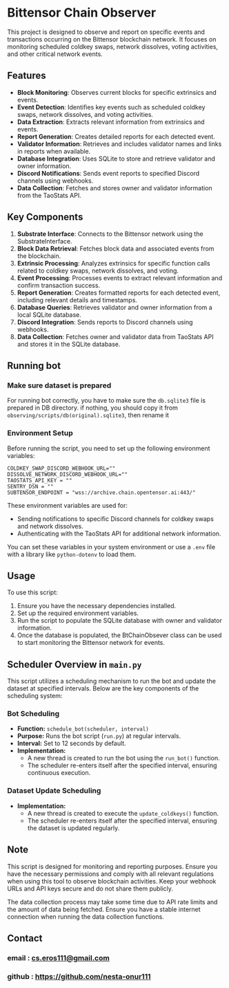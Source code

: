 # Bittensor Chain Observer

This project is designed to observe and report on specific events and transactions occurring on the Bittensor blockchain network. It focuses on monitoring scheduled coldkey swaps, network dissolves, voting activities, and other critical network events.

## Features

- **Block Monitoring**: Observes current blocks for specific extrinsics and events.
- **Event Detection**: Identifies key events such as scheduled coldkey swaps, network dissolves, and voting activities.
- **Data Extraction**: Extracts relevant information from extrinsics and events.
- **Report Generation**: Creates detailed reports for each detected event.
- **Validator Information**: Retrieves and includes validator names and links in reports when available.
- **Database Integration**: Uses SQLite to store and retrieve validator and owner information.
- **Discord Notifications**: Sends event reports to specified Discord channels using webhooks.
- **Data Collection**: Fetches and stores owner and validator information from the TaoStats API.

## Key Components

1. **Substrate Interface**: Connects to the Bittensor network using the SubstrateInterface.
2. **Block Data Retrieval**: Fetches block data and associated events from the blockchain.
3. **Extrinsic Processing**: Analyzes extrinsics for specific function calls related to coldkey swaps, network dissolves, and voting.
4. **Event Processing**: Processes events to extract relevant information and confirm transaction success.
5. **Report Generation**: Creates formatted reports for each detected event, including relevant details and timestamps.
6. **Database Queries**: Retrieves validator and owner information from a local SQLite database.
7. **Discord Integration**: Sends reports to Discord channels using webhooks.
8. **Data Collection**: Fetches owner and validator data from TaoStats API and stores it in the SQLite database.

## Running bot

### Make sure dataset is prepared

For running bot correctly, you have to make sure the `db.sqlite3` file is prepared in DB directory.
if nothing, you should copy it from `observing/scripts/db(original).sqlite3`, then rename it

### Environment Setup

Before running the script, you need to set up the following environment variables:

```
COLDKEY_SWAP_DISCORD_WEBHOOK_URL=""
DISSOLVE_NETWORK_DISCORD_WEBHOOK_URL=""
TAOSTATS_API_KEY = ""
SENTRY_DSN = ""
SUBTENSOR_ENDPOINT = "wss://archive.chain.opentensor.ai:443/"
```

These environment variables are used for:
- Sending notifications to specific Discord channels for coldkey swaps and network dissolves.
- Authenticating with the TaoStats API for additional network information.

You can set these variables in your system environment or use a `.env` file with a library like `python-dotenv` to load them.

## Usage

To use this script:
1. Ensure you have the necessary dependencies installed.
2. Set up the required environment variables.
3. Run the script to populate the SQLite database with owner and validator information.
4. Once the database is populated, the BtChainObsever class can be used to start monitoring the Bittensor network for events.

## Scheduler Overview in `main.py`

This script utilizes a scheduling mechanism to run the bot and update the dataset at specified intervals. Below are the key components of the scheduling system:

### Bot Scheduling

- **Function:** `schedule_bot(scheduler, interval)`
- **Purpose:** Runs the bot script (`run.py`) at regular intervals.
- **Interval:** Set to 12 seconds by default.
- **Implementation:** 
  - A new thread is created to run the bot using the `run_bot()` function.
  - The scheduler re-enters itself after the specified interval, ensuring continuous execution.

### Dataset Update Scheduling

- **Implementation:**
  - A new thread is created to execute the `update_coldkeys()` function.
  - The scheduler re-enters itself after the specified interval, ensuring the dataset is updated regularly.

## Note

This script is designed for monitoring and reporting purposes. Ensure you have the necessary permissions and comply with all relevant regulations when using this tool to observe blockchain activities. Keep your webhook URLs and API keys secure and do not share them publicly.

The data collection process may take some time due to API rate limits and the amount of data being fetched. Ensure you have a stable internet connection when running the data collection functions.

## Contact

### email : cs.eros111@gmail.com
### github : https://github.com/nesta-onur111